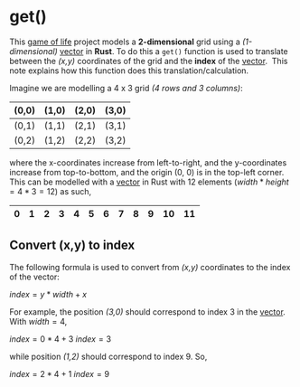 # get()

This [game of life](/notes/14-game-of-life/game-of-life.md) project models a **2-dimensional** grid using a _(1-dimensional)_ [vector](notes/05-vectors/vectors.md) in **Rust**. To do this a `get()` function is used to translate between the _(x,y)_ coordinates of the grid and the **index** of the [vector](notes/05-vectors/vectors.md).  This note explains how this function does this translation/calculation.

Imagine we are modelling a 4 x 3 grid _(4 rows and 3 columns)_:

| (0,0) | (1,0) | (2,0) | (3,0) |
| :---: | :---: | :---: | :---: |
| (0,1) | (1,1) | (2,1) | (3,1) |
| (0,2) | (1,2) | (2,2) | (3,2) |

where the x-coordinates increase from left-to-right, and the y-coordinates increase from top-to-bottom, and the origin (0, 0) is in the top-left corner. This can be modelled with a [vector](notes/05-vectors/vectors.md) in Rust with 12 elements ($width * height = 4 * 3 = 12$) as such,

| 0 | 1 | 2 | 3 | 4 | 5 | 6 | 7 | 8 | 9 | 10 | 11 |
|:-:|:-:|:-:|:-:|:-:|:-:|:-:|:-:|:-:|:-:|:--:|:--:|

## Convert (x,y) to index

The following formula is used to convert from _(x,y)_ coordinates to the index of the vector:

$index = y * width + x$

For example, the position _(3,0)_ should correspond to index 3 in the  [vector](notes/05-vectors/vectors.md).  With $width = 4$,

$index = 0 * 4 + 3$
$index = 3$

while position _(1,2)_ should correspond to index 9. So, 

$index = 2 * 4 + 1$
$index = 9$




